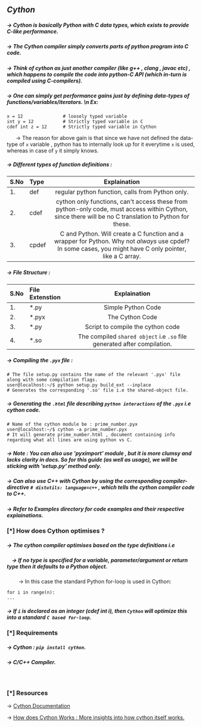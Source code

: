 ## *Cython*

##### -> Cython is basically Python with C data types, which exists to provide C-like performance. 
##### -> The Cython compiler simply converts parts of python program into C code.
##### -> Think of cython as just another compiler (like g++ , clang , javac etc) , which happens to compile the code into python-C API (which in-turn is compiled using C-compilers).
##### -> One can simply get performance gains just by defining data-types of functions/variables/iterators. \n Ex:
```
x = 12               # loosely typed variable 
int y = 12           # Strictly typed variable in C
cdef int z = 12      # Strictly typed variable in Cython
```
&nbsp;&nbsp;&nbsp; &nbsp;&nbsp;-> The reason for above gain is that since we have not defined the data-type of `x` variable , python has to internally look up for it everytime `x` is used, whereas in case of `y` it simply knows.

##### -> Different types of function definitions : 

|S.No| Type    | Explaination                                                                                                                                               |
|----|:--------|:----------------------------------------------------------------------------------------------------------------------------------------------------------:|
|1.  | def     | regular python function, calls from Python only.                                                                                                           |
|2.  | cdef    | cython only functions, can't access these from python-only code, must access within Cython, since there will be no C translation to Python for these.      |
|3.  | cpdef   | C and Python. Will create a C function and a wrapper for Python. Why not *always* use cpdef? In some cases, you might have C only pointer, like a C array. |


##### -> File Structure : 
|S.No| File Extenstion  | Explaination                                                              |
|----|:-----------------|:-------------------------------------------------------------------------:|
|1.  | \*.py            | Simple Python Code                                                        |
|2.  | \*.pyx           | The Cython Code                                                           |
|3.  | \*.py            | Script to compile the cython code                                         |
|4.  | \*.so            | The compiled `shared object` i.e `.so` file generated after compilation.  |

##### -> Compiling the `.pyx` file :
```
# The file setup.py contains the name of the relevant '.pyx' file along with some compilation flags.
user@localhost:~/$ python setup.py build_ext --inplace
# Generates the corresponding '.so' file i.e the shared-object file.
```
##### -> Generating the `.html` file describing `python interactions` of the `.pyx` i.e cython code.
```
# Name of the cython module be : prime_number.pyx
user@localhost:~/$ cython -a prime_number.pyx
# It will generate prime_number.html , document containing info regarding what all lines are using python vs C.
```

##### -> Note : You can also use 'pyximport' module , but it is more clumsy and lacks clarity in docs. So for this guide (as well as usage), we will be sticking with 'setup.py' method only. 

##### -> Can also use C++ with Cython by using the corresponding compiler-directive `# distutils: language=c++` , which tells the cython compiler code to C++.
##### -> Refer to Examples directory for code examples and their respective explainations.

### [\*] How does Cython optimises ?
##### -> The cython compiler optimises based on the type definitions i.e
##### &nbsp; &nbsp; -> If no type is specified for a variable, parameter/argument or return type then it defaults to a Python object.
&nbsp; &nbsp; &nbsp; &nbsp; -> In this case the standard Python for-loop is used in Cython:
```
for i in range(n):
...
```
##### -> If `i` is declared as an integer (cdef int i), then `Cython` will optimize this into a standard *`C based for-loop`*.


### [\*] Requirements
##### -> Cython : `pip install cython`.
##### -> C/C++ Compiler.


</br>

### [\*] Resources
->  <a href="https://cython.readthedocs.io/en/latest/src/tutorial/cython_tutorial.html#the-basics-of-cython">Cython Documentation </a>

->  <a href="https://wstein.org/wiki/attachments/2008(2f)sageseminar(2f)kantor/slides.pdf">How does Cython Works : More insights into how cython itself works.</a>
